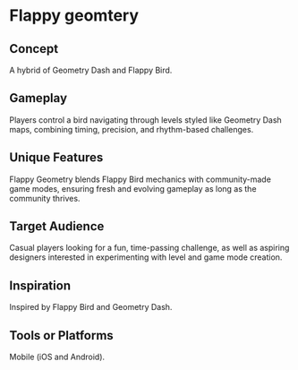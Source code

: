 # Flappy geomtery

## Concept

A hybrid of Geometry Dash and Flappy Bird.

## Gameplay

Players control a bird navigating through levels styled like Geometry Dash maps, combining timing, precision, and rhythm-based challenges.

## Unique Features

Flappy Geometry blends Flappy Bird mechanics with community-made game modes, ensuring fresh and evolving gameplay as long as the community thrives.

## Target Audience

Casual players looking for a fun, time-passing challenge, as well as aspiring designers interested in experimenting with level and game mode creation.

## Inspiration

Inspired by Flappy Bird and Geometry Dash.

## Tools or Platforms

Mobile (iOS and Android).
